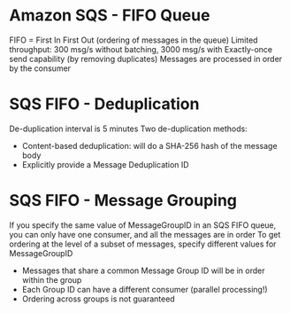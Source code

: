 # Amazon SQS - FIFO Queue

FIFO = First In First Out (ordering of messages in the queue)
Limited throughput: 300 msg/s without batching, 3000 msg/s with
Exactly-once send capability (by removing duplicates)
Messages are processed in order by the consumer

# SQS FIFO - Deduplication

De-duplication interval is 5 minutes
Two de-duplication methods:
- Content-based deduplication: will do a SHA-256 hash of the message body
- Explicitly provide a Message Deduplication ID

# SQS FIFO - Message Grouping

If you specify the same value of MessageGroupID in an SQS FIFO queue, you can only have one consumer, and all the messages are in order
To get ordering at the level of a subset of messages, specify different values for MessageGroupID
- Messages that share a common  Message Group ID will  be in order within the group
- Each Group ID can have a different consumer (parallel processing!)
- Ordering across groups is not guaranteed 
